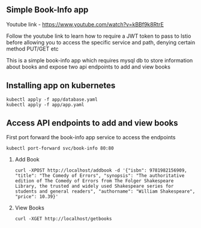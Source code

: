 ## Simple Book-Info app

Youtube link - https://www.youtube.com/watch?v=kBBf9k8RtrE

Follow the youtube link to learn how to require a JWT token to pass to Istio before allowing you to access the specific service and path, denying certain method PUT/GET etc

This is a simple book-info app which requires mysql db to store information about books and expose two api endpoints to add and view books

## Installing app on kubernetes
```
kubectl apply -f app/database.yaml
kubectl apply -f app/app.yaml
```

## Access API endpoints to add and view books

First port forward the book-info app service to access the endpoints

```
kubectl port-forward svc/book-info 80:80
```

1. Add Book
   ```
   curl -XPOST http://localhost/addbook -d '{"isbn": 9781982156909, "title": "The Comedy of Errors", "synopsis": "The authoritative edition of The Comedy of Errors from The Folger Shakespeare Library, the trusted and widely used Shakespeare series for students and general readers", "authorname": "William Shakespeare", "price": 10.39}'
   ```
2. View Books
   ```
   curl -XGET http://localhost/getbooks
   ```
